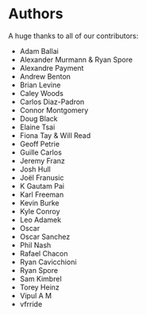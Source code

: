 Authors
=======

A huge thanks to all of our contributors:


- Adam Ballai
- Alexander Murmann & Ryan Spore
- Alexandre Payment
- Andrew Benton
- Brian Levine
- Caley Woods
- Carlos Diaz-Padron
- Connor Montgomery
- Doug Black
- Elaine Tsai
- Fiona Tay & Will Read
- Geoff Petrie
- Guille Carlos
- Jeremy Franz
- Josh Hull
- Joël Franusic
- K Gautam Pai
- Karl Freeman
- Kevin Burke
- Kyle Conroy
- Leo Adamek
- Oscar
- Oscar Sanchez
- Phil Nash
- Rafael Chacon
- Ryan Cavicchioni
- Ryan Spore
- Sam Kimbrel
- Torey Heinz
- Vipul A M
- vfrride
